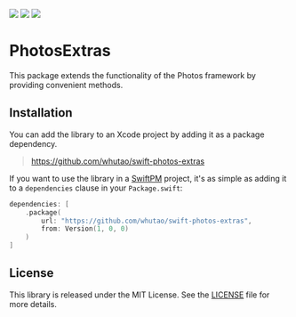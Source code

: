 <p>
    <img src="https://img.shields.io/badge/Swift-6.0-orange.svg" />
    <img src="https://img.shields.io/badge/platform-iOS%20%7C%20macOS-lightgrey.svg">
    <img src="https://img.shields.io/badge/license-MIT-blue.svg" />
</p>

# PhotosExtras

This package extends the functionality of the Photos framework by
providing convenient methods.

## Installation

You can add the library to an Xcode project by adding it as a package dependency.

> https://github.com/whutao/swift-photos-extras

If you want to use the library in a [SwiftPM](https://swift.org/package-manager/) project,
it's as simple as adding it to a `dependencies` clause in your `Package.swift`:

``` swift
dependencies: [
    .package(
        url: "https://github.com/whutao/swift-photos-extras", 
        from: Version(1, 0, 0)
    )
]
```

## License

This library is released under the MIT License. See the [LICENSE](LICENSE) file for more details.

